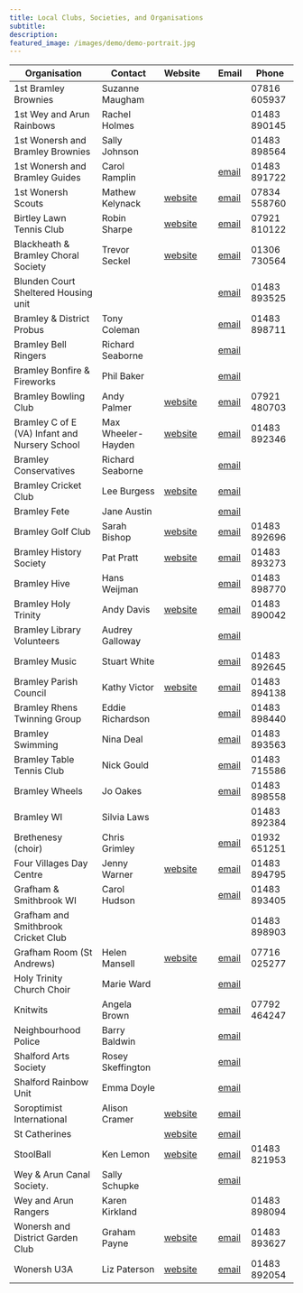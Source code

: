 ```yaml
---
title: Local Clubs, Societies, and Organisations
subtitle: 
description: 
featured_image: /images/demo/demo-portrait.jpg
---
```


 Organisation                                  | Contact            | Website                                                                       |   | Email                                              | Phone         
-----------------------------------------------|--------------------|-------------------------------------------------------------------------------|---|----------------------------------------------------|---------------
 1st Bramley Brownies                          | Suzanne Maugham    |                                                                               |   |                                                    |  07816 605937 
 1st Wey and Arun Rainbows                     | Rachel Holmes      |                                                                               |   |                                                    | 01483 890145  
 1st Wonersh and Bramley Brownies              | Sally Johnson      |                                                                               |   |                                                    | 01483 898564  
 1st Wonersh and Bramley Guides                | Carol Ramplin      |                                                                               |   | [email](mailto:guides1stwonersh@btinternet.com)    | 01483 891722  
 1st Wonersh Scouts                            | Mathew Kelynack    | [website](http://www.1stwonershscouts.org.uk/)                                |   | [email](mailto:scouts@1stwonershscouts.org.uk)     | 07834 558760  
 Birtley Lawn Tennis Club                      | Robin Sharpe       | [website](http://www.birtleyltc.org.uk/)                                      |   | [email](mailto:robin.sharpe@btinternet.com)        | 07921 810122  
 Blackheath & Bramley Choral Society           | Trevor Seckel      | [website](http://www.bandbcs.org.uk/)                                         |   | [email](mailto:chairman.bbcs@hotmail.com)          | 01306 730564  
 Blunden Court Sheltered Housing unit          |                    |                                                                               |   | [email](mailto:blundencourt@waverley.gov.uk)       | 01483 893525  
 Bramley & District Probus                     | Tony Coleman       |                                                                               |   | [email](mailto:tjc66@btinternet.com)               | 01483 898711  
 Bramley Bell Ringers                          | Richard Seaborne   |                                                                               |   | [email](mailto:richardseaborne@aol.com)            |               
 Bramley Bonfire & Fireworks                   | Phil Baker         |                                                                               |   | [email](mailto:philbakerhome@googlemail.com)       |               
 Bramley Bowling Club                          | Andy Palmer        | [website](http://www.bramleybowlingclub.co.uk/)                               |   | [email](mailto:palmer_andy@hotmail.com)            | 07921 480703  
 Bramley C of E (VA) Infant and Nursery School | Max Wheeler-Hayden | [website](http://www.bramley.surrey.sch.uk/)                                  |   | [email](mailto:office@bramley.surrey.sch.uk)       | 01483 892346  
 Bramley Conservatives                         | Richard Seaborne   |                                                                               |   | [email](mailto:richardseaborne@aol.com)            |               
 Bramley Cricket Club                          | Lee Burgess        | [website](http://bramleycc.cricketclubwebsite.co.uk/)                         |   | [email](mailto:leeburgess85@mail.com)              |               
 Bramley Fete                                  | Jane Austin        |                                                                               |   | [email](mailto:janewillpage@gmail.com)             |               
 Bramley Golf Club                             | Sarah Bishop       | [website](http://www.bramleygolfclub.co.uk/)                                  |   | [email](mailto:sarah@bramleygolfclub.co.uk)        | 01483 892696  
 Bramley History Society                       | Pat Pratt          | [website](http://www.bramleyhistorysociety.org.uk/)                           |   | [email](mailto:ericpkp14@gmail.com)                | 01483 893273  
 Bramley Hive                                  | Hans Weijman       |                                                                               |   | [email](mailto:bramleybees@gmail.com)              | 01483 898770  
 Bramley Holy Trinity                          | Andy Davis         | [website](http://www.holytrinitybramley.org.uk/welcome.htm)                   |   | [email](mailto:office@holytrinitybramley.org.uk)   | 01483 890042  
 Bramley Library Volunteers                    | Audrey Galloway    |                                                                               |   | [email](mailto:audreygal@aol.com)                  |               
 Bramley Music                                 | Stuart White       |                                                                               |   | [email](mailto:stuartwhite@waitrose.com)           | 01483 892645  
 Bramley Parish Council                        | Kathy Victor       | [website](www.bramleyparish.co.uk)                                            |   | [email](mailto:bramleyparish@gmail.com)            | 01483 894138  
 Bramley Rhens Twinning Group                  | Eddie Richardson   |                                                                               |   | [email](mailto:eerichardson45@gmail.com)           | 01483 898440  
 Bramley Swimming                              | Nina Deal          |                                                                               |   | [email](mailto:alan.deal5@sky.com)                 | 01483 893563  
 Bramley Table Tennis Club                     | Nick Gould         |                                                                               |   | [email](mailto:gould157@btinternet.com)            | 01483 715586  
 Bramley Wheels                                | Jo Oakes           |                                                                               |   | [email](mailto:joanneoakes@aol.com)                | 01483 898558  
 Bramley WI                                    | Silvia Laws        |                                                                               |   |                                                    | 01483 892384  
 Brethenesy (choir)                            | Chris Grimley      |                                                                               |   | [email](mailto:ChrisGrimley1@outlook.com)          | 01932 651251  
 Four Villages Day Centre                      | Jenny Warner       | [website](http://www.fourvillages.co.uk/)                                     |   | [email](mailto:manager@fourvillages.co.uk)         | 01483 894795  
 Grafham & Smithbrook WI                       | Carol Hudson       |                                                                               |   | [email](mailto:carolmhudson@yahoo.co.uk)           | 01483 893405  
 Grafham and Smithbrook Cricket Club           |                    |                                                                               |   |                                                    | 01483 898903  
 Grafham Room (St Andrews)                     | Helen Mansell      | [website](http://www.grafhamroom.org/)                                        |   | [email](mailto:grafham.room@gmail.com)             | 07716 025277  
 Holy Trinity Church Choir                     | Marie Ward         |                                                                               |   | [email](mailto:marie47ward@hotmail.com)            |               
 Knitwits                                      | Angela Brown       |                                                                               |   | [email](mailto:lotski3@yahoo.co.uk)                | 07792 464247  
 Neighbourhood Police                          | Barry Baldwin      |                                                                               |   | [email](mailto:Barry.Baldwin@surrey.pnn.police.uk) |               
 Shalford Arts Society                         | Rosey Skeffington  |                                                                               |   | [email](mailto:rosemaryskeffington@gmail.com)      |               
 Shalford Rainbow Unit                         | Emma Doyle         |                                                                               |   | [email](mailto:mrsemmadoyle@gmail.com)             |               
 Soroptimist International                     | Alison Cramer      | [website](https://sigbi.org/surrey-hills/)                                    |   | [email](mailto:aecramer003@gmail.com)              |               
 St Catherines                                 |                    | [website](http://www.stcatherines.info/)                                      |   | [email](mailto:schooloffice@stcatherines.info)     |               
 StoolBall                                     | Ken Lemon          | [website](https://www.stoolball.org.uk/guildford)                             |   | [email](mailto:ttlemon@hotmail.com)                | 01483 821953  
 Wey & Arun Canal Society.                     | Sally Schupke      |                                                                               |   | [email](mailto:Sally_Schupke@weyandarun.co.uk)     |               
 Wey and Arun Rangers                          | Karen Kirkland     |                                                                               |   |                                                    | 01483 898094  
 Wonersh and District Garden Club              | Graham Payne       | [website](https://www.wonershconnections.org/wonersh-district-gardening-club) |   | [email](mailto:payne.graham@sky.com)               | 01483 893627  
 Wonersh U3A                                   | Liz Paterson       | [website](https://u3asites.org.uk/wonersh)                                    |   | [email](mailto:lizpaterson@hotmail.com)            | 01483 892054  

